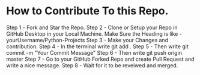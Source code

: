 # How to Contribute To this Repo.
Step 1 - Fork and Star the Repo.
Step 2 - Clone or Setup your Repo in GitHub Desktop in your Local Machine. Make Sure the Heading is like - yourUsername/Python-Projects
Step 3 - Make your Changes and contribution.
Step 4 - In the terminal write git add .
Step 5 - Then write git commit -m "Your Commit Message"
Step 6 - Then write git push origin master
Step 7 - Go to your GitHub Forked Repo and create Pull Request and write a nice message.
Step 8 - Wait for it to be reveiwed and merged.
